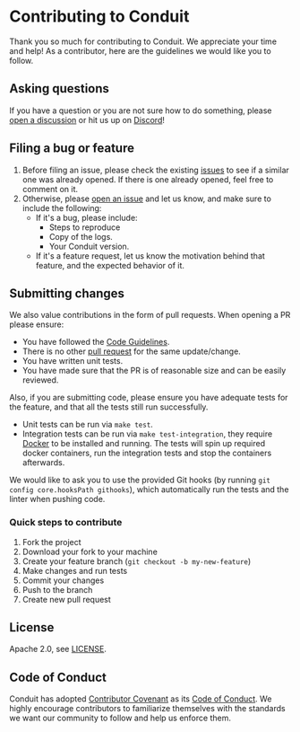 # Contributing to Conduit

Thank you so much for contributing to Conduit. We appreciate your time and help!
As a contributor, here are the guidelines we would like you to follow.

## Asking questions

If you have a question or you are not sure how to do something, please
[open a discussion](https://github.com/ConduitIO/conduit/discussions) or hit us up
on [Discord](https://discord.meroxa.com)!

## Filing a bug or feature

1. Before filing an issue, please check the existing
   [issues](https://github.com/ConduitIO/conduit/issues) to see if a
   similar one was already opened. If there is one already opened, feel free
   to comment on it.
2. Otherwise, please [open an issue](https://github.com/ConduitIO/conduit/issues/new)
   and let us know, and make sure to include the following:
   - If it's a bug, please include:
     - Steps to reproduce
     - Copy of the logs.
     - Your Conduit version.
   - If it's a feature request, let us know the motivation behind that feature,
      and the expected behavior of it.

## Submitting changes

We also value contributions in the form of pull requests. When opening a PR please ensure:

- You have followed the [Code Guidelines](https://github.com/ConduitIO/conduit/blob/main/docs/code_guidelines.md).
- There is no other [pull request](https://github.com/ConduitIO/conduit/pulls) for the same update/change.
- You have written unit tests.
- You have made sure that the PR is of reasonable size and can be easily reviewed.

Also, if you are submitting code, please ensure you have adequate tests for the feature,
and that all the tests still run successfully.

- Unit tests can be run via `make test`.
- Integration tests can be run via `make test-integration`, they require
  [Docker](https://www.docker.com/) to be installed and running. The tests will
  spin up required docker containers, run the integration tests and stop the
  containers afterwards.

We would like to ask you to use the provided Git hooks (by running `git config core.hooksPath githooks`),
which automatically run the tests and the linter when pushing code.

### Quick steps to contribute

1. Fork the project
2. Download your fork to your machine
3. Create your feature branch (`git checkout -b my-new-feature`)
4. Make changes and run tests
5. Commit your changes
6. Push to the branch
7. Create new pull request

## License

Apache 2.0, see [LICENSE](LICENSE.md).

## Code of Conduct

Conduit has adopted [Contributor Covenant](https://www.contributor-covenant.org/)
as its [Code of Conduct](https://github.com/ConduitIO/.github/blob/main/CODE_OF_CONDUCT.md).
We highly encourage contributors to familiarize themselves with the standards we want our
community to follow and help us enforce them.
